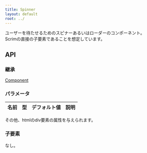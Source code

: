 ```yaml
---
title: Spinner
layout: default
root: ../
---
```


ユーザーを待たせるためのスピナーあるいはローダーのコンポーネント。  
Scrimの直接の子要素であることを想定しています。


API
--------

### 継承

[Component](component)

### パラメータ

| 名前 | 型 | デフォルト値 | 説明 |
| ---- | -- | ----------- | ---- |

その他、htmlのdiv要素の属性を与えられます。

### 子要素

なし。
